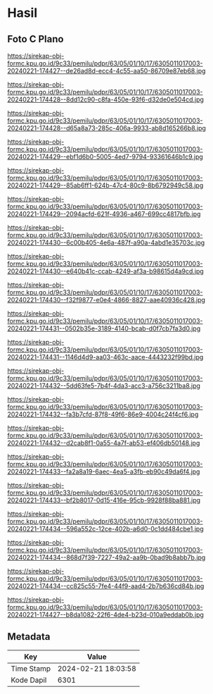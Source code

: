 # Hasil

## Foto C Plano

https://sirekap-obj-formc.kpu.go.id/9c33/pemilu/pdpr/63/05/01/10/17/6305011017003-20240221-174427--de26ad8d-ecc4-4c55-aa50-86709e87eb68.jpg

https://sirekap-obj-formc.kpu.go.id/9c33/pemilu/pdpr/63/05/01/10/17/6305011017003-20240221-174428--8dd12c90-c8fa-450e-93f6-d32de0e504cd.jpg

https://sirekap-obj-formc.kpu.go.id/9c33/pemilu/pdpr/63/05/01/10/17/6305011017003-20240221-174428--d65a8a73-285c-406a-9933-ab8d165266b8.jpg

https://sirekap-obj-formc.kpu.go.id/9c33/pemilu/pdpr/63/05/01/10/17/6305011017003-20240221-174429--ebf1d6b0-5005-4ed7-9794-93361646b1c9.jpg

https://sirekap-obj-formc.kpu.go.id/9c33/pemilu/pdpr/63/05/01/10/17/6305011017003-20240221-174429--85ab6ff1-624b-47c4-80c9-8b6792949c58.jpg

https://sirekap-obj-formc.kpu.go.id/9c33/pemilu/pdpr/63/05/01/10/17/6305011017003-20240221-174429--2094acfd-621f-4936-a467-699cc4817bfb.jpg

https://sirekap-obj-formc.kpu.go.id/9c33/pemilu/pdpr/63/05/01/10/17/6305011017003-20240221-174430--6c00b405-4e6a-487f-a90a-4abd1e35703c.jpg

https://sirekap-obj-formc.kpu.go.id/9c33/pemilu/pdpr/63/05/01/10/17/6305011017003-20240221-174430--e640b41c-ccab-4249-af3a-b98615d4a9cd.jpg

https://sirekap-obj-formc.kpu.go.id/9c33/pemilu/pdpr/63/05/01/10/17/6305011017003-20240221-174430--f32f9877-e0e4-4866-8827-aae40936c428.jpg

https://sirekap-obj-formc.kpu.go.id/9c33/pemilu/pdpr/63/05/01/10/17/6305011017003-20240221-174431--0502b35e-3189-4140-bcab-d0f7cb7fa3d0.jpg

https://sirekap-obj-formc.kpu.go.id/9c33/pemilu/pdpr/63/05/01/10/17/6305011017003-20240221-174431--1146d4d9-aa03-463c-aace-4443232f99bd.jpg

https://sirekap-obj-formc.kpu.go.id/9c33/pemilu/pdpr/63/05/01/10/17/6305011017003-20240221-174432--5dd63fe5-7b4f-4da3-acc3-a756c3211ba8.jpg

https://sirekap-obj-formc.kpu.go.id/9c33/pemilu/pdpr/63/05/01/10/17/6305011017003-20240221-174432--fa3b7cfd-87f8-49f6-86e9-4004c24f4cf6.jpg

https://sirekap-obj-formc.kpu.go.id/9c33/pemilu/pdpr/63/05/01/10/17/6305011017003-20240221-174432--d2cab8f1-0a55-4a7f-ab53-ef406db50148.jpg

https://sirekap-obj-formc.kpu.go.id/9c33/pemilu/pdpr/63/05/01/10/17/6305011017003-20240221-174433--fa2a8a19-6aec-4ea5-a3fb-eb90c49da6f4.jpg

https://sirekap-obj-formc.kpu.go.id/9c33/pemilu/pdpr/63/05/01/10/17/6305011017003-20240221-174433--bf2b8017-0d15-416e-95cb-9928f88ba881.jpg

https://sirekap-obj-formc.kpu.go.id/9c33/pemilu/pdpr/63/05/01/10/17/6305011017003-20240221-174434--596a552c-12ce-402b-a6d0-0c1dd484cbe1.jpg

https://sirekap-obj-formc.kpu.go.id/9c33/pemilu/pdpr/63/05/01/10/17/6305011017003-20240221-174434--868d7f39-7227-49a2-aa9b-0bad9b8abb7b.jpg

https://sirekap-obj-formc.kpu.go.id/9c33/pemilu/pdpr/63/05/01/10/17/6305011017003-20240221-174434--cc825c55-7fe4-44f9-aad4-2b7b636cd84b.jpg

https://sirekap-obj-formc.kpu.go.id/9c33/pemilu/pdpr/63/05/01/10/17/6305011017003-20240221-174427--b8da1082-22f6-4de4-b23d-010a9eddab0b.jpg


## Metadata

| Key        | Value               |
| ---------- | ------------------- |
| Time Stamp | 2024-02-21 18:03:58 |
| Kode Dapil | 6301                |



